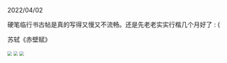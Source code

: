2022/04/02

硬笔临行书古帖是真的写得又慢又不流畅。还是先老老实实行楷几个月好了 : (

苏轼《赤壁赋》

<img src="image/chibifu1.jpeg" style="zoom:60%;" />

<img src="image/chibifu2.jpeg" style="zoom:60%;" />

<img src="image/chibifu3.jpeg" style="zoom:60%;" />